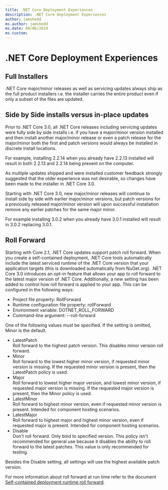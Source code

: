 ```yaml
---
title: .NET Core Deployment Experiences
description: .NET Core Deployment Experiences
author: jamshedd
ms.author: jamshedd
ms.date: 09/06/2019
ms.custom: 
---
```


# .NET Core Deployment Experiences

## Full Installers
.NET Core major/minor releases as well as servicing updates always ship as the full product installers i.e. the installer carries the entire product even if only a subset of the files are updated.

## Side by Side installs versus in-place updates
Prior to .NET Core 3.0, all .NET Core releases including servicing updates were fully side by side installs i.e. if you have a major/minor version installed and then install another major/minor release or even a patch release for the major/minor both the first and patch versions would always be installed in discrete install locations. 

For example, installing 2.2.14 when you already have 2.2.13 installed will result in both 2.2.13 and 2.2.14 being present on the computer. 

As multiple updates shipped and were installed customer feedback strongly suggested that the older experience was not desirable, so changes have been made to the installer in .NET Core 3.0.

Starting with .NET Core 3.0, new major/minor releases will continue to install side by side with earlier major/minor versions, but patch versions for a previously released major/minor version will upon successful installation remove any earlier patches for the same major minor. 

For example installing 3.0.2 when you already have 3.0.1 installed will result in 3.0.2 replacing 3.0.1.


## Roll Forward
Starting with Core 2.1, .NET Core updates support patch roll forward. When you create a self-contained deployment, .NET Core tools automatically include the latest serviced runtime of the .NET Core version that your application targets (this is downloaded automatically from NuGet.org).
.NET Core 3.0 introduces an opt-in feature that allows your app to roll forward to the latest major version of .NET Core. Additionally, a new setting has been added to control how roll forward is applied to your app. This can be configured in the following ways:
* Project file property: RollForward
* Runtime configuration file property: rollForward
* Environment variable: DOTNET_ROLL_FORWARD
* Command-line argument: --roll-forward

One of the following values must be specified. If the setting is omitted, Minor is the default.
* LatestPatch  
Roll forward to the highest patch version. This disables minor version roll forward.
* Minor  
Roll forward to the lowest higher minor version, if requested minor version is missing. If the requested minor version is present, then the LatestPatch policy is used.
* Major  
Roll forward to lowest higher major version, and lowest minor version, if requested major version is missing. If the requested major version is present, then the Minor policy is used.
* LatestMinor  
Roll forward to highest minor version, even if requested minor version is present. Intended for component hosting scenarios.
* LatestMajor  
Roll forward to highest major and highest minor version, even if requested major is present. Intended for component hosting scenarios.
* Disable  
Don't roll forward. Only bind to specified version. This policy isn't recommended for general use because it disables the ability to roll forward to the latest patches. This value is only recommended for testing.

Besides the Disable setting, all settings will use the highest available patch version.

For more information about roll forward at run time refer to the document [Self-contained deployment runtime roll forward](https://docs.microsoft.com/en-us/dotnet/core/deploying/runtime-patch-selection).

